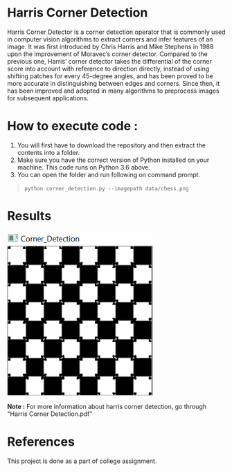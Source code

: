 # Harris Corner Detection
Harris Corner Detector is a corner detection operator that is commonly used in computer vision algorithms to extract corners and infer features of an image. It was first introduced by Chris Harris and Mike Stephens in 1988 upon the improvement of Moravec’s corner detector. Compared to the previous one, Harris’ corner detector takes the differential of the corner score into account with reference to direction directly, instead of using shifting patches for every 45-degree angles, and has been proved to be more accurate in distinguishing between edges and corners. Since then, it has been improved and adopted in many algorithms to preprocess images for subsequent applications.

# How to execute code :
1. You will first have to download the repository and then extract the contents into a folder.
2. Make sure you have the correct version of Python installed on your machine. This code runs on Python 3.6 above.
3. You can open the folder and run following on command prompt.
> `python corner_detection.py --imagepath data/chess.png`

# Results
![output](https://github.com/Devashi-Choudhary/Corner_Detection_InImages/blob/master/Results/chess_o.png)

**Note :** For more information about harris corner detection, go through "Harris Corner Detection.pdf"

# References

This project is done as a part of college assignment.
